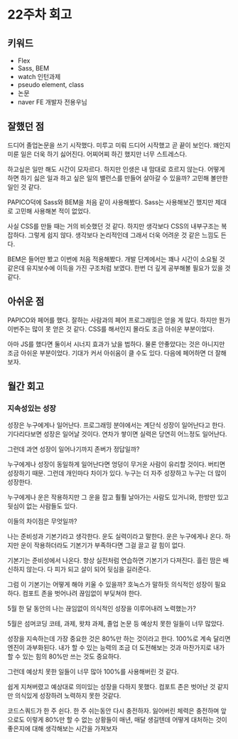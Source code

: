 # 22주차 회고

## 키워드

- Flex
- Sass, BEM
- watch 인턴과제
- pseudo element, class
- 논문
- naver FE 개발자 전용우님

## 잘했던 점

드디어 졸업논문을 쓰기 시작했다. 미루고 미뤄 드디어 시작했고 곧 끝이 보인다.
왜인지 미룬 일은 더욱 하기 싫어진다.
어찌어찌 하긴 했지만 너무 스트레스다.

하고싶은 일만 해도 시간이 모자르다. 하지만 인생은 내 맘대로 흐르지 않는다.
어떻게 하면 하기 싫은 일과 하고 싶은 일의 밸런스를 만들어 살아갈 수 있을까?
고민해 볼만한 일인 것 같다.

PAPICO덕에 Sass와 BEM을 처음 같이 사용해봤다. Sass는 사용해보긴 했지만 제대로 고민해 사용해본 적이 없었다.

사실 CSS를 만들 때는 거의 비슷했던 것 같다. 하지만 생각보다 CSS의 내부구조는 복잡하다.
그렇게 쉽지 않다. 생각보다 논리적인데 그래서 더욱 어려운 것 같은 느낌도 든다.

BEM은 들어만 봤고 이번에 처음 적용해봤다. 개발 단계에서는 꽤나 시간이 소요될 것 같은데 유지보수에 이득을 가진 구조처럼 보였다. 한번 더 깊게 공부해볼 필요가 있을 것 같다.

## 아쉬운 점

PAPICO와 페어를 했다. 잘하는 사람과의 페어 프로그래밍은 얻을 게 많다.
하지만 뭔가 이번주는 많이 못 얻은 것 같다. CSS를 해서인지 몰라도 조금 아쉬운 부분이었다.

아마 JS를 했다면 둘이서 시너지 효과가 났을 법하다. 물론 안좋았다는 것은 아니지만 조금 아쉬운 부분이었다. 기대가 커서 아쉬움이 클 수도 있다. 다음에 페어하면 더 잘해보자.

## 월간 회고

### 지속성있는 성장

성장은 누구에게나 일어난다. 프로그래밍 분야에서는 계단식 성장이 일어난다고 한다.
기다리다보면 성장은 일어날 것이다. 연차가 쌓이면 실력은 당연히 어느정도 일어난다.

그런데 과연 성장이 일어나기까지 존버가 정답일까?

누구에게나 성장이 동일하게 일어난다면 엉덩이 무거운 사람이 유리할 것이다. 버티면 성장하기 때문.
그런데 개인마다 차이가 있다. 누구는 더 자주 성장하고 누구는 더 많이 성장한다.

누구에게나 운은 작용하지만 그 운을 잡고 훨훨 날아가는 사람도 있거니와, 한방만 있고 뒷심이 없는 사람들도 있다.

이들의 차이점은 무엇일까?

나는 준비성과 기본기라고 생각한다.
운도 실력이라고 말한다. 운은 누구에게나 온다. 하지만 운이 작용하더라도 기본기가 부족하다면 그걸 끌고 갈 힘이 없다.

기본기는 준비성에서 나온다. 항상 실전처럼 연습하면 기본기가 다져진다.
흘린 땀은 배신하지 않는다. 다 피가 되고 살이 되어 뒷심을 길러준다.

그럼 이 기본기는 어떻게 해야 키울 수 있을까?
호눅스가 말하듯 의식적인 성장이 필요하다. 컴포트 존을 벗어나려 끊임없이 부딪쳐야 한다.

5월 한 달 동안의 나는 끊임없이 의식적인 성장을 이루어내려 노력했는가?

5월은 섬머코딩 코테, 과제, 왓챠 과제, 졸업 논문 등 예상치 못한 일들이 너무 많았다.

성장을 지속하는데 가장 중요한 것은 80%만 하는 것이라고 한다. 100%로 계속 달리면 엔진이 과부화된다.
내가 할 수 있는 능력의 조금 더 도전해보는 것과 마찬가지로 내가 할 수 있는 힘의 80%만 쓰는 것도 중요하다.

그런데 예상치 못한 일들이 너무 많아 100%를 사용해버린 것 같다.

쉽게 지쳐버렸고 예상대로 의미있는 성장을 다하지 못했다.
컴포트 존은 벗어난 것 같지만 의식있게 성장하려 노력하지 못한 것같다.

코드스쿼드가 한 주 쉰다. 한 주 쉬는동안 다시 충전하자.
잃어버린 체력은 충전하며 앞으로도 이렇게 80%만 할 수 없는 상황들이 매년, 매달 생길텐데 어떻게 대처하는 것이 좋은지에 대해 생각해보는 시간을 가져보자
